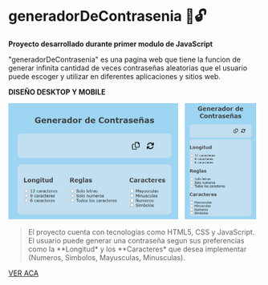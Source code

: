 # generadorDeContrasenia 🔐🔓

**Proyecto desarrollado durante primer modulo de JavaScript**

"generadorDeContrasenia" es una pagina web que tiene la funcion de generar infinita cantidad de veces contraseñas aleatorias que el usuario puede escoger y utilizar en diferentes aplicaciones y sitios web.  
  
  
**DISEÑO DESKTOP Y MOBILE**

![proyecto](/img/proyecto-ambos.png)

> El proyecto cuenta con tecnologias como HTML5, CSS y JavaScript.  
> El usuario puede generar una contraseña segun sus preferencias como la **Longitud\* y los **Caracteres\* que desea implementar (Numeros, Simbolos, Mayusculas, Minusculas).

[VER ACA](https://isabelalvarado21.github.io/generadorDeContrasenia/)
